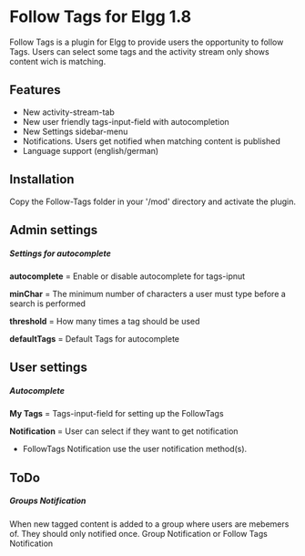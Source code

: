 # Follow Tags for Elgg 1.8


Follow Tags is a plugin for Elgg to provide users the opportunity to follow Tags. 
Users can select some tags and the activity stream only shows content wich is matching.

## Features

* New activity-stream-tab 
* New user friendly tags-input-field with autocompletion
* New Settings sidebar-menu
* Notifications. Users get notified when matching content is published
* Language support (english/german)

## Installation

Copy the Follow-Tags folder in your '/mod' directory and activate the plugin.

## Admin settings

##### Settings for autocomplete

**autocomplete** = Enable or disable autocomplete for tags-ipnut

**minChar** = The minimum number of characters a user must type before a search is performed
 
**threshold** = How many times a tag should be used

**defaultTags** = Default Tags for autocomplete

## User settings

##### Autocomplete

**My Tags** = Tags-input-field for setting up the FollowTags
 
**Notification** = User can select if they want to get notification 

* FollowTags Notification use the user notification method(s).

## ToDo

##### Groups Notification 

When new tagged content is added to a group where users are mebemers of. They should only notified once.
Group Notification or Follow Tags Notification







